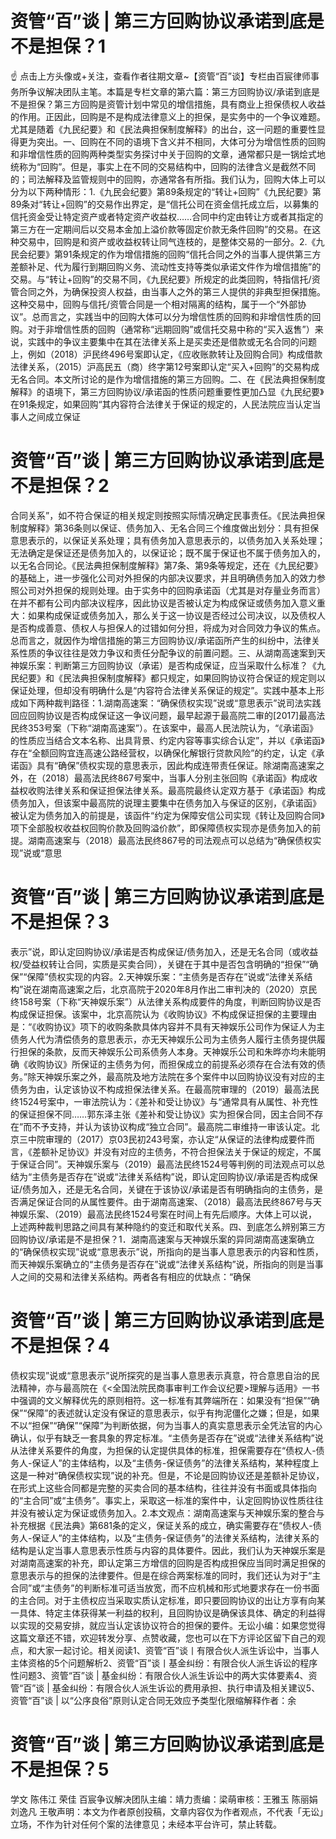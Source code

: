 # 资管“百”谈 | 第三方回购协议承诺到底是不是担保？1

☝ 点击上方头像或+关注，查看作者往期文章~【资管“百”谈】专栏由百宸律师事务所争议解决团队主笔。本篇是专栏文章的第六篇：第三方回购协议/承诺到底是不是担保？第三方回购是资管计划中常见的增信措施，具有商业上担保债权人收益的作用。正因此，回购是不是构成法律意义上的担保，是实务中的一个争议难题。尤其是随着《九民纪要》和《民法典担保制度解释》的出台，这一问题的重要性显得更为突出。一、回购在不同的语境下含义并不相同，大体可分为增信性质的回购和非增信性质的回购两种类型实务探讨中关于回购的文章，通常都只是一锅烩式地统称为“回购”。但是，事实上在不同的交易结构中，回购的法律含义是截然不同的；司法解释及监管规则中的回购，亦通常各有所指。我们认为，回购大体上可以分为以下两种情形：1.《九民会纪要》第89条规定的“转让+回购”《九民纪要》第89条对“转让+回购”的交易作出界定，是“信托公司在资金信托成立后，以募集的信托资金受让特定资产或者特定资产收益权……合同中约定由转让方或者其指定的第三方在一定期间后以交易本金加上溢价款等固定价款无条件回购”的交易。在这种交易中，回购是和资产或收益权转让同气连枝的，是整体交易的一部分。2.《九民会纪要》第91条规定的作为增信措施的回购“信托合同之外的当事人提供第三方差额补足、代为履行到期回购义务、流动性支持等类似承诺文件作为增信措施”的交易。与“转让+回购”的交易不同，《九民纪要》所规定的此类回购，特指信托/资管合同之外，为确保投资人权益，由当事人之外的第三人提供的非典型担保措施。这种交易中，回购与信托/资管合同是一个相对隔离的结构，属于一个“外部协议”。总而言之，实践当中的回购大体可以分为增信性质的回购和非增信性质的回购。对于非增信性质的回购（通常称“远期回购”或信托交易中称的“买入返售”）来说，实践中的争议主要集中在其在法律关系上是买卖还是借款或无名合同的问题上，例如（2018）沪民终496号案即认定，《应收账款转让及回购合同》构成借款法律关系，（2015）沪高民五（商）终字第12号案即认定“买入+回购”的交易构成无名合同。本文所讨论的是作为增信措施的第三方回购。二、在《民法典担保制度解释》的语境下，第三方回购协议/承诺函的性质问题重要性更加凸显《九民纪要》在91条规定，如果回购“其内容符合法律关于保证的规定的，人民法院应当认定当事人之间成立保证

# 资管“百”谈 | 第三方回购协议承诺到底是不是担保？2

合同关系”，如不符合保证的相关规定则按照实际情况确定民事责任。《民法典担保制度解释》第36条则以保证、债务加入、无名合同三个维度做出划分：具有担保意思表示的，以保证关系处理；具有债务加入意思表示的，以债务加入关系处理；无法确定是保证还是债务加入的，以保证论；既不属于保证也不属于债务加入的，以无名合同论。《民法典担保制度解释》第7条、第9条等规定，还在《九民纪要》的基础上，进一步强化公司对外担保的内部决议要求，并且明确债务加入的效力参照公司对外担保的规则处理。由于实务中的回购承诺函（尤其是对存量业务而言）在并不都有公司内部决议程序，因此协议是否被认定为构成保证或债务加入意义重大：如果构成保证或债务加入，那么关于这一协议是否经过公司决议，以及债权人是否构成善意、债权人与担保人的过错如何分担，将成为对合同效力争议的焦点。总而言之，就因作为增信措施的第三方回购协议/承诺函所产生的纠纷中，法律关系性质的争议往往是效力争议和责任分配争议的前置问题。三、从湖南高速案到天神娱乐案：判断第三方回购协议（承诺）是否构成保证，应当采取什么标准？《九民纪要》和《民法典担保制度解释》都只规定，如果回购协议符合保证的规定则以保证处理，但却没有明确什么是“内容符合法律关系保证的规定”。实践中基本上形成如下两种裁判路径：1.湖南高速案：“确保债权实现”说或“意思表示”说司法实践回应回购协议是否构成保证这一争议问题，最早起源于最高院二审的[2017]最高法民终353号案（下称“湖南高速案”）。在该案中，最高人民法院认为，“《承诺函》的性质应当结合文本名称、出具背景、约定内容等事实综合认定”，并以《承诺函》存在“全额回购宜连高速公路经营权，以确保化解银行贷款风险”的约定，认定《承诺函》具有“确保”债权实现的意思表示，因此构成连带责任保证。除湖南高速案之外，在（2018）最高法民终867号案中，当事人分别主张回购《承诺函》构成收益权收购法律关系和保证担保法律关系。最高院最终认定双方基于《承诺函》构成债务加入，但该案中最高院的说理主要集中在债务加入与保证的区别，《承诺函》被认定为债务加入的前提是，该函件“约定为保障安信公司实现《转让及回购合同》项下全部股权收益权回购价款及回购溢价款”，即保障债权实现亦是债务加入的前提。湖南高速案与（2018）最高法民终867号的司法观点可以总结为“确保债权实现”说或“意思

# 资管“百”谈 | 第三方回购协议承诺到底是不是担保？3

表示”说，即认定回购协议/承诺是否构成保证/债务加入，还是无名合同（或收益权/受益权转让合同，实质是买卖合同），关键在于其中是否包含明确的“担保”“确保”“保障”债权实现的内容。2.天神娱乐案：“主债务是否存在”说或“法律关系结构”说在湖南高速案之后，北京高院于2020年8月作出二审判决的（2020）京民终158号案（下称“天神娱乐案”）从法律关系构成要件的角度，判断回购协议是否构成保证担保。该案中，北京高院认为《收购协议》不构成保证担保的主要理由是：“《收购协议》项下的收购条款具体内容并不具有天神娱乐公司作为保证人为主债务人代为清偿债务的意思表示，亦无天神娱乐公司为主债务人履行主债务提供履行担保的条款，反而天神娱乐公司系债务人本身。天神娱乐公司和朱晔亦均未能明确《收购协议》所保证的主债务为何，而担保成立的前提系必须存在合法有效的债务。”除天神娱乐案之外，最高院及地方法院在多个案件中以回购协议没有对应的主债务为由，认定该协议不构成担保法律关系。在最高院审理的（2019）最高法民终1524号案中，一审法院认为：《差补和受让协议》与“通常具有从属性、补充性的保证担保不同……郭东泽主张《差补和受让协议》实为担保合同，因主合同不存在”而不予支持，并认为该协议构成“独立合同”。最高院二审维持一审该认定。北京三中院审理的（2017）京03民初243号案，亦认定“从保证的法律构成要件而言，《差额补足协议》并没有对应的主债务，不符合担保法关于保证的规定，不属于保证合同”。天神娱乐案与（2019）最高法民终1524号等判例的司法观点可以总结为“主债务是否存在”说或“法律关系结构”说，即认定回购协议/承诺是否构成保证/债务加入，还是无名合同，关键在于该协议/承诺是否有明确指向的主债务，是否满足保证合同的从属性要件。由于湖南高速案、（2018）最高法民终867号与天神娱乐案、（2019）最高法民终1524号案在时间上有先后顺序。大体上可以说，上述两种裁判思路之间具有某种隐约的变迁和取代关系。四、到底怎么辨别第三方回购协议/承诺是不是担保？1．湖南高速案与天神娱乐案的异同湖南高速案确立的“确保债权实现”说或“意思表示”说，所指向的是当事人意思表示的内容和性质，而天神娱乐案确立的“主债务是否存在”说或“法律关系结构”说，所指向的则是当事人之间的交易和法律关系结构。两者各有相应的优缺点：“确保

# 资管“百”谈 | 第三方回购协议承诺到底是不是担保？4

债权实现”说或“意思表示”说所探究的是当事人意思表示真意，符合意思自治的民法精神，亦与最高院在《<全国法院民商事审判工作会议纪要>理解与适用》一书中强调的文义解释优先的原则相符。这一标准有其弊端所在：如果没有“担保”“确保”“保障”的表述就认定没有保证的意思表示，似乎有拘泥僵化之嫌；但是，如果不以“担保”“确保”“保障”为判断依据，何为当事人的真实意思表示全凭法官的内心确认，似乎有缺乏一套具象的界定标准。“主债务是否存在”说或“法律关系结构”说从法律关系要件的角度，为担保的认定提供具体的标准，担保需要存在“债权人-债务人-保证人”的主体结构，以及“主债务-保证债务”的法律关系结构，某种程度上这是一种对“确保债权实现”说的补充。但是，不论是回购协议还是差额补足协议，在形式上这些合同都是完整的买卖合同的基本结构，往往并没有书面或具体指向的“主合同”或“主债务”。事实上，采取这一标准的案件中，认定回购协议性质往往并没有被认定为保证或债务加入。2.本文观点：湖南高速案与天神娱乐案的整合与补充根据《民法典》第681条的定义，保证关系的成立，确实需要存在“债权人-债务人-保证人”的主体结构，以及“主债务-保证债务”的法律关系结构，法律关系的结构是认定当事人意思表示性质与内容的具体要件。因此，我们认为天神娱乐案是对湖南高速案的补充，即认定第三方增信的回购是否构成担保应当同时满足担保的意思表示与的担保的法律要件。但是在综合两案标准的同时，我们还认为对于“主合同”或“主债务”的判断标准可适当放宽，而不应机械和形式地要求存在一份书面的主合同。对于主债权应当采取实质认定标准，即只要回购协议的出让方享有向某一具体、特定主体获得某一利益的权利，且回购协议是确保该具体、确定的利益得以实现的交易安排，就应当认定该协议符合的担保的要件。无讼小编：如果您觉得这篇文章还不错，欢迎转发分享、点赞收藏，您也可以在下方评论区留下自己的观点，和大家一起讨论。相关阅读1、资管“百”谈丨有限合伙人派生诉讼中，当事人主体资格的5个问题解析2、资管“百”谈丨基金纠纷：有限合伙人派生诉讼的程序性问题3、资管“百”谈 | 基金纠纷：有限合伙人派生诉讼中的两大实体要素4、资管“百”谈 | 基金纠纷：有限合伙人派生诉讼的费用承担、执行申请及相关建议5、资管“百”谈 | 以“公序良俗”原则认定合同无效应予类型化限缩解释作者：余

# 资管“百”谈 | 第三方回购协议承诺到底是不是担保？5

学文 陈伟江 荣佳 百宸争议解决团队主编：靖力责编：梁萌审核：王雅玉 陈丽娟 刘逸凡 王敬声明：本文为作者原创投稿，文章内容仅为作者观点，不代表「无讼」立场，不作为针对任何个案的法律意见；未经本平台许可，禁止转载。

